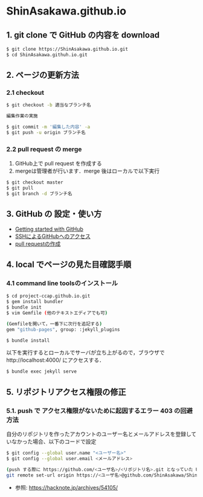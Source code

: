 # ShinAsakawa.github.io

## 1. git clone で GitHub の内容を download

```bash
$ git clone https://ShinAsakawa.github.io.git
$ cd ShinAsakawa.githuh.io.git
```
## 2. ページの更新方法

### 2.1 checkout

```bash
$ git checkout -b 適当なブランチ名

編集作業の実施

$ git commit -m '編集した内容' -a
$ git push -u origin ブランチ名
```

### 2.2 pull request の merge

1. GitHub上で pull request を作成する
2. mergeは管理者が行います．merge 後はローカルで以下実行

```bash
$ git checkout master
$ git pull
$ git branch -d ブランチ名
```

## 3. GitHub の 設定・使い方

- [Getting started with GitHub](https://help.github.com/en/github/getting-started-with-github)
- [SSHによるGitHubへのアクセス](https://help.github.com/en/github/authenticating-to-github/connecting-to-github-with-ssh)
- [pull requestの作成](https://help.github.com/en/github/collaborating-with-issues-and-pull-requests/about-pull-requests)

## 4. local でページの見た目確認手順

### 4.1 command line toolsのインストール

```bash
$ cd project-ccap.github.io.git
$ gem install bundler
$ bundle init
$ vim Gemfile (他のテキストエディアでも可)

(Gemfileを開いて，一番下に次行を追記する)
gem "github-pages", group: :jekyll_plugins

$ bundle install
```

以下を実行するとローカルでサーバが立ち上がるので，ブラウザでhttp://localhost:4000/ にアクセスする．

```bash
$ bundle exec jekyll serve
```

## 5. リポジトリアクセス権限の修正

### 5.1. push で アクセス権限がないために起因するエラー 403 の回避方法 

自分のリポジトリを作ったアカウントのユーザー名とメールアドレスを登録していなかった場合、以下のコードで設定

```bash
$ git config --global user.name "<ユーザー名>"
$ git config --global user.email <メールアドレス>

(push する際に https://github.com/<ユーザ名>/<リポジトリ名>.git となっていた URL にユーザー名を入れる)
git remote set-url origin https://<ユーザ名>@github.com/ShinAsakawa/ShinAsakawa.github.io.git
```

- 参照: <https://hacknote.jp/archives/54105/>

